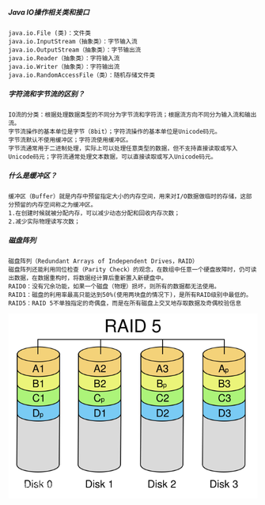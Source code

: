 

##### Java IO操作相关类和接口
    java.io.File (类)：文件类
    java.io.InputStream（抽象类）：字节输入流
    java.io.OutputStream（抽象类）：字节输出流
    java.io.Reader（抽象类）：字符输入流
    java.io.Writer（抽象类）：字符输出流
    java.io.RandomAccessFile（类）：随机存储文件类


##### 字符流和字节流的区别？
    IO流的分类：根据处理数据类型的不同分为字节流和字符流；根据流方向不同分为输入流和输出流。
    字节流操作的基本单位是字节（8bit）；字符流操作的基本单位是Unicode码元。
    字节流默认不使用缓冲区；字符流使用缓冲区。
    字节流通常用于二进制处理，实际上可以处理任意类型的数据，但不支持直接读取或写入Unicode码元；字符流通常处理文本数据，可以直接读取或写入Unicode码元。
    

##### 什么是缓冲区？
    缓冲区（Buffer）就是内存中预留指定大小的内存空间，用来对I/O数据做临时的存储，这部分预留的内存空间称之为缓冲区。
    1.在创建时候就被分配内存，可以减少动态分配和回收内存次数；
    2.减少实际物理读写次数；

##### 磁盘阵列
    磁盘阵列（Redundant Arrays of Independent Drives，RAID）
    磁盘阵列还能利用同位检查（Parity Check）的观念，在数组中任意一个硬盘故障时，仍可读出数据，在数据重构时，将数据经计算后重新置入新硬盘中。
    RAID0：没有冗余功能，如果一个磁盘（物理）损坏，则所有的数据都无法使用。
    RAID1：磁盘的利用率最高只能达到50%(使用两块盘的情况下)，是所有RAID级别中最低的。
    RAID5：RAID 5不单独指定的奇偶盘，而是在所有磁盘上交叉地存取数据及奇偶校验信息
    
![](./磁盘阵列.png "磁盘阵列-RAID5")

